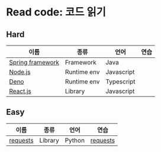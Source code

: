 # Read code: 코드 읽기

## Hard

| 이름 | 종류 | 언어 | 연습 |
|---|---|---|---|
| [Spring framework](https://github.com/spring-projects/spring-framework) | Framework | Java | |
| [Node.js](https://github.com/nodejs/node) | Runtime env | Javascript | |
| [Deno](https://github.com/denoland/deno) | Runtime env | Typescript | |
| [React.js](https://github.com/facebook/react) | Library | Javascript | |

## Easy

| 이름 | 종류 | 언어 | 연습 |
|---|---|---|---|
| [requests](https://github.com/psf/requests) | Library | Python | [requests](https://github.com/rurumimic/requests) |

